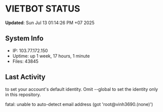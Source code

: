 # VIETBOT STATUS
**Updated**: Sun Jul 13 01:14:26 PM +07 2025

## System Info
- IP: 103.77.172.150
- Uptime: up 1 week, 17 hours, 1 minute
- Files: 43845

## Last Activity

to set your account's default identity.
Omit --global to set the identity only in this repository.

fatal: unable to auto-detect email address (got 'root@vinh3690.(none)')
